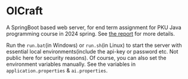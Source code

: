 # OICraft

A SpringBoot based web server, for end term assignment for PKU Java programming course in 2024 spring. See [the report](./report/report.md) for more details.

Run the `run.bat`(in Windows) or `run.sh`(in Linux) to start the server with essential local environments(include the api-key or password etc. Not public here for security reasons). Of course, you can also set the environment variables manually. See the variables in `application.properties` & `ai.properties`.
